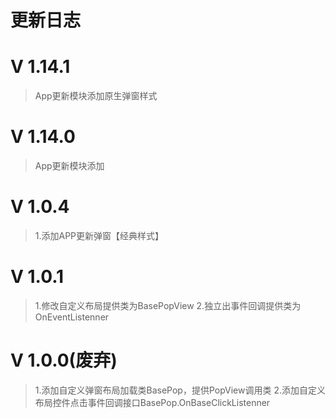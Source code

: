 # 更新日志
# V 1.14.1
>App更新模块添加原生弹窗样式
# V 1.14.0
>App更新模块添加
# V 1.0.4
>1.添加APP更新弹窗【经典样式】
# V 1.0.1
>1.修改自定义布局提供类为BasePopView
>2.独立出事件回调提供类为OnEventListenner
# V 1.0.0(废弃)
>1.添加自定义弹窗布局加载类BasePop，提供PopView调用类
>2.添加自定义布局控件点击事件回调接口BasePop.OnBaseClickListenner